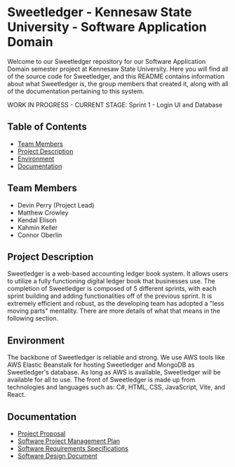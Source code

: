 # Sweetledger - Kennesaw State University - Software Application Domain
Welcome to our Sweetledger repository for our Software Application Domain semester project at Kennesaw State University. Here you will find all of the source code for Sweetledger, and this README contains information about what Sweetledger is, the group members that created it, along with all of the documentation pertaining to this system.

WORK IN PROGRESS - CURRENT STAGE: Sprint 1 - Login UI and Database

## Table of Contents
- [Team Members](#team-members)
- [Project Description](#project-description)
- [Environment](#environment)
- [Documentation](#documentation)

## Team Members 
- Devin Perry (Project Lead)
- Matthew Crowley
- Kendal Elison
- Kahmin Keller
- Connor Oberlin

## Project Description
Sweetledger is a web-based accounting ledger book system. It allows users to utilize a fully functioning digital ledger book that businesses use. The completion of Sweetledger is composed of 5 different sprints, with each sprint building and adding functionalities off of the previous sprint. It is extremely efficient and robust, as the developing team has adopted a "less moving parts" mentality. There are more details of what that means in the following section.

## Environment
The backbone of Sweetledger is reliable and strong. We use AWS tools like AWS Elastic Beanstalk for hosting Sweetledger and MongoDB as Sweetledger's database. As long as AWS is available, Sweetledger will be available for all to use. The front of Sweetledger is made up from technologies and languages such as: C#, HTML, CSS, JavaScript, Vite, and React.

## Documentation
- [Project Proposal]()
- [Software Project Management Plan]()
- [Software Requirements Specifications](./Documents/SweetledgerSRS.pdf)
- [Software Design Document]()
